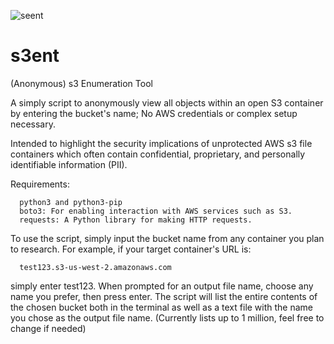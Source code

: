 ![seent](https://github.com/datas0lutions/s3ent/assets/134785585/d9755e35-dc28-4eb6-bc2e-7d89adf5b924)


# s3ent
(Anonymous) s3 Enumeration Tool

A simply script to anonymously view all objects within an open S3 container by entering the bucket's name; No AWS credentials or complex setup necessary. 

Intended to highlight the security implications of unprotected AWS s3 file containers which often contain confidential, proprietary, and personally identifiable information (PII).



Requirements:

      python3 and python3-pip 
      boto3: For enabling interaction with AWS services such as S3.
      requests: A Python library for making HTTP requests.
      
      

To use the script, simply input the bucket name from any container you plan to research. For example, if your target container's URL is:

      test123.s3-us-west-2.amazonaws.com
      
simply enter test123. When prompted for an output file name, choose any name you prefer, then press enter. The script will list the entire contents of the chosen bucket both in the terminal as well as a text file with the name you chose as the output file name. (Currently lists up to 1 million, feel free to change if needed)




     
